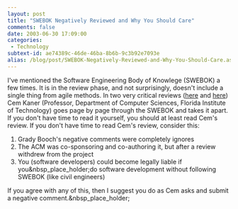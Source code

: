 ```yaml
---
layout: post
title: "SWEBOK Negatively Reviewed and Why You Should Care"
comments: false
date: 2003-06-30 17:09:00
categories:
 - Technology
subtext-id: ae74389c-46de-46ba-8b6b-9c3b92e7093e
alias: /blog/post/SWEBOK-Negatively-Reviewed-and-Why-You-Should-Care.aspx
---
```



I've mentioned the Software Engineering Body of Knowlege (SWEBOK) a few times. It is in the review phase, and not surprisingly, doesn't include a single thing from agile methods. In two very critical reviews ([here](http://blackbox.cs.fit.edu/blog/kaner/archives/000056.html) and [here](http://blackbox.cs.fit.edu/blog/kaner/)) Cem Kaner (Professor, Department of Computer Sciences, Florida Institute of Technology) goes page by page through the SWEBOK and takes it apart. If you don't have time to read it yourself, you should at least read Cem's review. If you don't have time to read Cem's review, consider this:

  1. Grady Booch's negative comments were completely ignores 
  2. The ACM was co-sponsoring and co-authoring it, but after a review withdrew from the project 
  3. You (software developers) could become legally liable if you&nbsp_place_holder;do software development without following SWEBOK (like civil engineers)

If you agree with any of this, then I suggest you do as Cem asks and submit a negative comment.&nbsp_place_holder;
